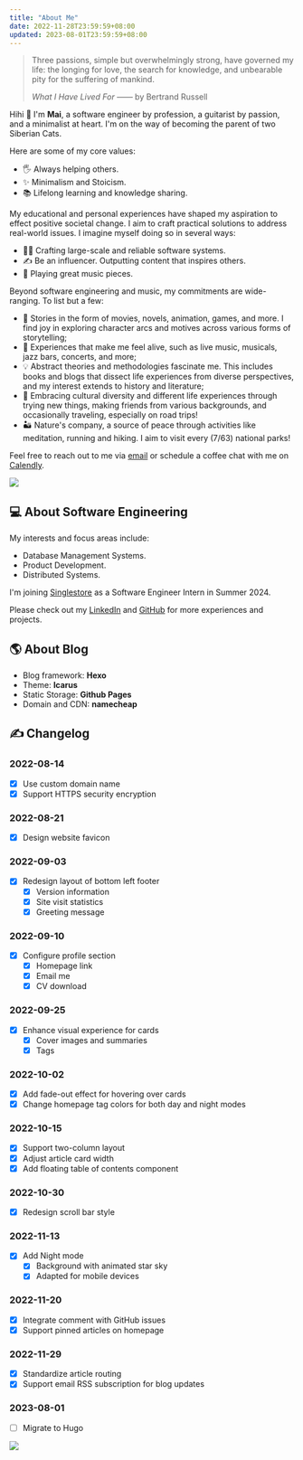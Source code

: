 ```yaml
---
title: "About Me"
date: 2022-11-28T23:59:59+08:00
updated: 2023-08-01T23:59:59+08:00
---
```


> Three passions, simple but overwhelmingly strong, have governed my life: the longing for love, the search for knowledge, and unbearable pity for the suffering of mankind.
>
> *What I Have Lived For* —— by Bertrand Russell

Hihi 👋 I'm **Mai**, a software engineer by profession, a guitarist by passion, and a minimalist at heart. I'm on the way of becoming the parent of two Siberian Cats.

Here are some of my core values:

- 🖐️ Always helping others.
- ✨ Minimalism and Stoicism.
- 📚 Lifelong learning and knowledge sharing.

My educational and personal experiences have shaped my aspiration to effect positive societal change. I aim to craft practical solutions to address real-world issues. I imagine myself doing so in several ways:

- 👷‍♂️ Crafting large-scale and reliable software systems.
- ✍️ Be an influencer. Outputting content that inspires others.
- 🎸 Playing great music pieces.

Beyond software engineering and music, my commitments are wide-ranging. To list but a few:

- 📜 Stories in the form of movies, novels, animation, games, and more. I find joy in exploring character arcs and motives across various forms of storytelling;
- 🖖 Experiences that make me feel alive, such as live music, musicals, jazz bars, concerts, and more;
- 💡 Abstract theories and methodologies fascinate me. This includes books and blogs that dissect life experiences from diverse perspectives, and my interest extends to history and literature;
- 🤩 Embracing cultural diversity and different life experiences through trying new things, making friends from various backgrounds, and occasionally traveling, especially on road trips!
- 🏜️ Nature's company, a source of peace through activities like meditation, running and hiking. I aim to visit every (7/63) national parks!

Feel free to reach out to me via [email](mailto:maizehsu02@gmail.com) or schedule a coffee chat with me on [Calendly](https://calendly.com/iamooo/catchup).

![](https://raw.githubusercontent.com/maizehsu/FigureBed/main/asset/2024/03/26/20240326140740.jpeg)

## 💻 About Software Engineering

My interests and focus areas include:

- Database Management Systems.
- Product Development.
- Distributed Systems.

I'm joining [Singlestore](https://www.singlestore.com/) as a Software Engineer Intern in Summer 2024.

Please check out my [LinkedIn](https://www.linkedin.com/in/maixu/) and [GitHub](https://github.com/maizehsu) for more experiences and projects.

## 🌎 About Blog

- Blog framework: **Hexo**
- Theme: **Icarus**
- Static Storage: **Github Pages**
- Domain and CDN: **namecheap**

## ✍️ Changelog

### 2022-08-14
- [x] Use custom domain name
- [x] Support HTTPS security encryption

### 2022-08-21
- [x] Design website favicon

### 2022-09-03
- [x] Redesign layout of bottom left footer
  - [x] Version information
  - [x] Site visit statistics
  - [x] Greeting message

### 2022-09-10
- [x] Configure profile section
  - [x] Homepage link
  - [x] Email me
  - [x] CV download

### 2022-09-25
- [x] Enhance visual experience for cards
  - [x] Cover images and summaries
  - [x] Tags

### 2022-10-02
- [x] Add fade-out effect for hovering over cards
- [x] Change homepage tag colors for both day and night modes

### 2022-10-15
- [x] Support two-column layout
- [x] Adjust article card width
- [x] Add floating table of contents component

### 2022-10-30
- [x] Redesign scroll bar style

### 2022-11-13
- [x] Add Night mode
  - [x] Background with animated star sky
  - [x] Adapted for mobile devices

### 2022-11-20
- [x] Integrate comment with GitHub issues
- [x] Support pinned articles on homepage

### 2022-11-29
- [x] Standardize article routing
- [x] Support email RSS subscription for blog updates

### 2023-08-01
- [ ] Migrate to Hugo

![](https://raw.githubusercontent.com/maizehsu/FigureBed/main/asset/2024/03/26/20240326141123.jpg)